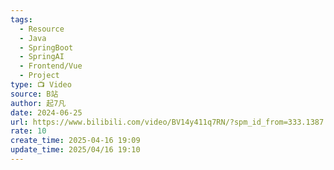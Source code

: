 ```yaml
---
tags:
  - Resource
  - Java
  - SpringBoot
  - SpringAI
  - Frontend/Vue
  - Project
type: 📺 Video
source: B站
author: 起7凡
date: 2024-06-25
url: https://www.bilibili.com/video/BV14y411q7RN/?spm_id_from=333.1387.homepage.video_card.click&vd_source=bf3d4320498e90d36e1361cc18b45e48
rate: 10
create_time: 2025-04-16 19:09
update_time: 2025/04/16 19:10
---
```

